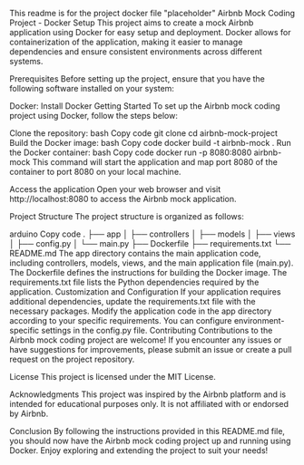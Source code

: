 This readme is for the project docker file
"placeholder"
Airbnb Mock Coding Project - Docker Setup
This project aims to create a mock Airbnb application using Docker for easy setup and deployment. Docker allows for containerization of the application, making it easier to manage dependencies and ensure consistent environments across different systems.

Prerequisites
Before setting up the project, ensure that you have the following software installed on your system:

Docker: Install Docker
Getting Started
To set up the Airbnb mock coding project using Docker, follow the steps below:

Clone the repository:
bash
Copy code
git clone <repository-url>
cd airbnb-mock-project
Build the Docker image:
bash
Copy code
docker build -t airbnb-mock .
Run the Docker container:
bash
Copy code
docker run -p 8080:8080 airbnb-mock
This command will start the application and map port 8080 of the container to port 8080 on your local machine.

Access the application
Open your web browser and visit http://localhost:8080 to access the Airbnb mock application.

Project Structure
The project structure is organized as follows:

arduino
Copy code
.
├── app
│   ├── controllers
│   ├── models
│   ├── views
│   ├── config.py
│   └── main.py
├── Dockerfile
├── requirements.txt
└── README.md
The app directory contains the main application code, including controllers, models, views, and the main application file (main.py).
The Dockerfile defines the instructions for building the Docker image.
The requirements.txt file lists the Python dependencies required by the application.
Customization and Configuration
If your application requires additional dependencies, update the requirements.txt file with the necessary packages.
Modify the application code in the app directory according to your specific requirements.
You can configure environment-specific settings in the config.py file.
Contributing
Contributions to the Airbnb mock coding project are welcome! If you encounter any issues or have suggestions for improvements, please submit an issue or create a pull request on the project repository.

License
This project is licensed under the MIT License.

Acknowledgments
This project was inspired by the Airbnb platform and is intended for educational purposes only. It is not affiliated with or endorsed by Airbnb.

Conclusion
By following the instructions provided in this README.md file, you should now have the Airbnb mock coding project up and running using Docker. Enjoy exploring and extending the project to suit your needs!
